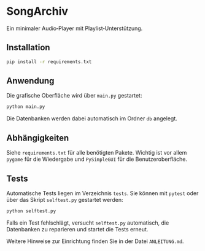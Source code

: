 # SongArchiv

Ein minimaler Audio‑Player mit Playlist‑Unterstützung.

## Installation

```bash
pip install -r requirements.txt
```

## Anwendung

Die grafische Oberfläche wird über `main.py` gestartet:

```bash
python main.py
```

Die Datenbanken werden dabei automatisch im Ordner `db` angelegt.

## Abhängigkeiten

Siehe `requirements.txt` für alle benötigten Pakete. Wichtig ist vor allem `pygame` für die Wiedergabe und `PySimpleGUI` für die Benutzeroberfläche.

## Tests

Automatische Tests liegen im Verzeichnis `tests`. Sie können mit `pytest` oder über das Skript `selftest.py` gestartet werden:

```bash
python selftest.py
```

Falls ein Test fehlschlägt, versucht `selftest.py` automatisch, die Datenbanken zu reparieren und startet die Tests erneut.

Weitere Hinweise zur Einrichtung finden Sie in der Datei `ANLEITUNG.md`.
